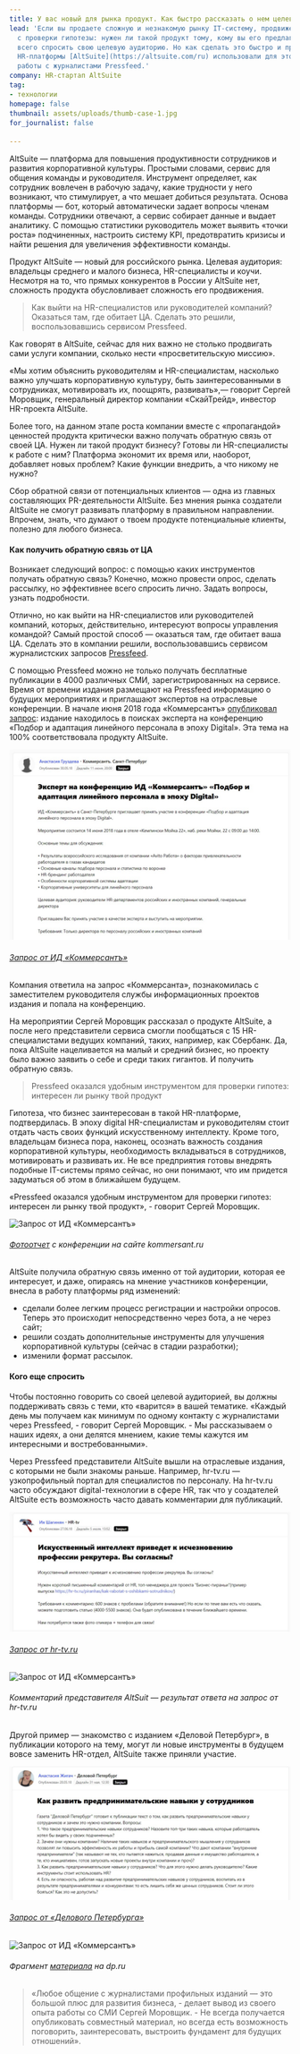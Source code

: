 ```yaml
---
title: У вас новый для рынка продукт. Как быстро рассказать о нем целевой аудитории
lead: 'Если вы продаете сложную и незнакомую рынку IT-систему, продвижение нужно начать
  с проверки гипотезы: нужен ли такой продукт тому, кому вы его предлагаете. Логичнее
  всего спросить свою целевую аудиторию. Но как сделать это быстро и просто? Создатели
  HR-платформы [AltSuite](https://altsuite.com/ru) использовали для этого сервис для
  работы с журналистами Pressfeed.'
company: HR-стартап AltSuite
tag:
- технологии
homepage: false
thumbnail: assets/uploads/thumb-case-1.jpg
for_journalist: false

---
```

AltSuite — платформа для повышения продуктивности сотрудников и развития корпоративной культуры. Простыми словами, сервис для общения команды и руководителя. Инструмент определяет, как сотрудник вовлечен в рабочую задачу, какие трудности у него возникают, что стимулирует, а что мешает добиться результата. Основа платформы — бот, который автоматически задает вопросы членам команды. Сотрудники отвечают, а сервис собирает данные и выдает аналитику. С помощью статистики руководитель может выявить «точки роста» подчиненных, настроить систему KPI, предотвратить кризисы и найти решения для увеличения эффективности команды.

Продукт AltSuite — новый для российского рынка. Целевая аудитория: владельцы среднего и малого бизнеса, HR-специалисты и коучи. Несмотря на то, что прямых конкурентов в России у AltSuite нет, сложность продукта обусловливает сложность его продвижения.

> Как выйти на HR-специалистов или руководителей компаний? Оказаться там, где обитает ЦА. Сделать это решили, воспользовавшись сервисом Pressfeed.

Как говорят в AltSuite, сейчас для них важно не столько продвигать сами услуги компании, сколько нести «просветительскую миссию».

«Мы хотим объяснить руководителям и HR-специалистам, насколько важно улучшать корпоративную культуру, быть заинтересованными в сотрудниках, мотивировать их, поощрять, развивать»,— говорит Сергей Моровщик, генеральный директор компании «СкайТрейд», инвестор HR-проекта AltSuite.

Более того, на данном этапе роста компании вместе с «пропагандой» ценностей продукта критически важно получать обратную связь от своей ЦА. Нужен ли такой продукт бизнесу? Готовы ли HR-специалисты к работе с ним? Платформа экономит их время или, наоборот, добавляет новых проблем? Какие функции внедрить, а что никому не нужно?

Сбор обратной связи от потенциальных клиентов — одна из главных составляющих PR-деятельности AltSuite. Без мнения рынка создатели AltSuite не смогут развивать платформу в правильном направлении. Впрочем, знать, что думают о твоем продукте потенциальные клиенты, полезно для любого бизнеса.

#### Как получить обратную связь от ЦА

Возникает следующий вопрос: с помощью каких инструментов получать обратную связь? Конечно, можно провести опрос, сделать рассылку, но эффективнее всего спросить лично. Задать вопросы, узнать подробности.

Отлично, но как выйти на HR-специалистов или руководителей компаний, которых, действительно, интересуют вопросы управления командой? Самый простой способ — оказаться там, где обитает ваша ЦА. Сделать это в компании решили, воспользовавшись сервисом журналистских запросов [Pressfeed](http://pressfeed.ru/).

С помощью Pressfeed можно не только получать бесплатные публикации в 4000 различных СМИ, зарегистрированных на сервисе. Время от времени издания размещают на Pressfeed информацию о будущих мероприятиях и приглашают экспертов на отраслевые конференции. В начале июня 2018 года «Коммерсантъ» [опубликовал запрос](https://pressfeed.ru/query/43970): издание находилось в поисках эксперта на конференцию «Подбор и адаптация линейного персонала в эпоху Digital». Эта тема на 100% соответствовала продукту AltSuite.

![](../assets/uploads/Kommersant_spb.jpg)

###### [_Запрос от ИД «Коммерсантъ»_](https://pressfeed.ru/query/43970)

Компания ответила на запрос «Коммерсанта», познакомилась с заместителем руководителя службы информационных проектов издания и попала на конференцию.

На мероприятии Сергей Моровщик рассказал о продукте AltSuite, а после него представители сервиса смогли пообщаться с 15 HR-специалистами ведущих компаний, таких, например, как Сбербанк. Да, пока AltSuite нацеливается на малый и средний бизнес, но проекту было важно заявить о себе и среди таких гигантов. И получить обратную связь.

> Pressfeed оказался удобным инструментом для проверки гипотез: интересен ли рынку твой продукт

Гипотеза, что бизнес заинтересован в такой HR-платформе, подтвердилась. В эпоху digital HR-специалистам и руководителям стоит отдать часть своих функций искусственному интеллекту. Кроме того, владельцам бизнеса пора, наконец, осознать важность создания корпоративной культуры, необходимость вкладываться в сотрудников, мотивировать и развивать их. Не все предприятия готовы внедрять подобные IT-системы прямо сейчас, но они понимают, что им придется задуматься об этом в ближайшем будущем.

«Pressfeed оказался удобным инструментом для проверки гипотез: интересен ли рынку твой продукт», - говорит Сергей Моровщик.

![Запрос от ИД «Коммерсантъ»](https://leonardo.osnova.io/dde73b98-68b9-fd9c-f027-9fbb0cd7888d/-/resize/680/-/quality/lightest/)

###### [_Фотоотчет_](https://www.kommersant.ru/gallery/3661703#id=1610138) _с конференции на сайте kommersant.ru_

AltSuite получила обратную связь именно от той аудитории, которая ее интересует, и даже, опираясь на мнение участников конференции, внесла в работу платформы ряд изменений:

* сделали более легким процесс регистрации и настройки опросов. Теперь это происходит непосредственно через бота, а не через сайт;
* решили создать дополнительные инструменты для улучшения корпоративной культуры (сейчас в стадии разработки);
* изменили формат рассылок.

#### Кого еще спросить

Чтобы постоянно говорить со своей целевой аудиторией, вы должны поддерживать связь с теми, кто «варится» в вашей тематике. «Каждый день мы получаем как минимум по одному контакту c журналистами через Pressfeed, - говорит Сергей Моровщик. - Мы рассказываем о наших идеях, а они делятся мнением, какие темы кажутся им интересными и востребованными».

Через Pressfeed представители AltSuite вышли на отраслевые издания, с которыми не были знакомы раньше. Например, hr-tv.ru — узкопрофильный портал для специалистов по персоналу. На hr-tv.ru часто обсуждают digital-технологии в сфере HR, так что у создателей AltSuite есть возможность часто давать комментарии для публикаций.

![](../assets/uploads/hr-tv_3.jpg)

###### [_Запрос от hr-tv.ru_](https://pressfeed.ru/query/44867)

![Запрос от ИД «Коммерсантъ»](https://leonardo.osnova.io/51cb7e6c-5ee2-cb01-91ec-bd571af666a0/-/resize/680/-/quality/lightest/)

###### _Комментарий представителя AltSuit — результат ответа на запрос от hr-tv.ru_

Другой пример — знакомство с изданием «Деловой Петербург», в публикации которого на тему, могут ли новые инструменты в будущем вовсе заменить HR-отдел, AltSuite также приняли участие.

![](../assets/uploads/Delovoi_peterburg.jpg)

###### [_Запрос от «Делового Петербурга»_](https://pressfeed.ru/query/43855)

![Запрос от ИД «Коммерсантъ»](https://leonardo.osnova.io/e1d29dc1-98b8-3bd0-85a3-c3b03f99a8c1/-/resize/680/-/quality/lightest/)

###### _Фрагмент_ [_материала_](https://www.dp.ru/a/2018/07/15/Robot_popal_v_kadri) _на dp.ru_

> «Любое общение с журналистами профильных изданий — это большой плюс для развития бизнеса, - делает вывод из своего опыта работы со СМИ Сергей Моровщик. - Не всегда получается опубликовать совместный материал, но всегда есть возможность поговорить, заинтересовать, выстроить фундамент для будущих отношений».
